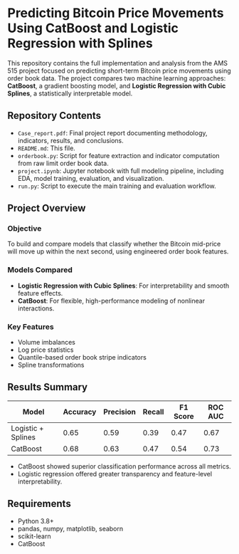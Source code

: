 # Predicting Bitcoin Price Movements Using CatBoost and Logistic Regression with Splines

This repository contains the full implementation and analysis from the AMS 515 project focused on predicting short-term Bitcoin price movements using order book data. The project compares two machine learning approaches: **CatBoost**, a gradient boosting model, and **Logistic Regression with Cubic Splines**, a statistically interpretable model.

## Repository Contents

- `Case_report.pdf`: Final project report documenting methodology, indicators, results, and conclusions.
- `README.md`: This file.
- `orderbook.py`: Script for feature extraction and indicator computation from raw limit order book data.
- `project.ipynb`: Jupyter notebook with full modeling pipeline, including EDA, model training, evaluation, and visualization.
- `run.py`: Script to execute the main training and evaluation workflow.

## Project Overview

### Objective
To build and compare models that classify whether the Bitcoin mid-price will move up within the next second, using engineered order book features.

### Models Compared
- **Logistic Regression with Cubic Splines**: For interpretability and smooth feature effects.
- **CatBoost**: For flexible, high-performance modeling of nonlinear interactions.

### Key Features
- Volume imbalances
- Log price statistics
- Quantile-based order book stripe indicators
- Spline transformations

## Results Summary

| Model                  | Accuracy | Precision | Recall | F1 Score | ROC AUC |
|------------------------|----------|-----------|--------|----------|---------|
| Logistic + Splines     | 0.65     | 0.59      | 0.39   | 0.47     | 0.67    |
| CatBoost               | 0.68     | 0.63      | 0.47   | 0.54     | 0.73    |

- CatBoost showed superior classification performance across all metrics.
- Logistic regression offered greater transparency and feature-level interpretability.


## Requirements

- Python 3.8+
- pandas, numpy, matplotlib, seaborn
- scikit-learn
- CatBoost
